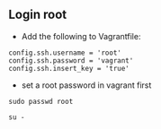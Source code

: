 ## Login root
- Add the following to Vagrantfile:
```
config.ssh.username = 'root'
config.ssh.password = 'vagrant'
config.ssh.insert_key = 'true'
```
- set a root password in vagrant first
```
sudo passwd root

su -

```
